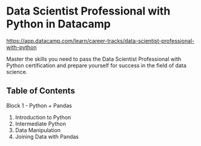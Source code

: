 # Data Scientist Professional with Python in Datacamp

https://app.datacamp.com/learn/career-tracks/data-scientist-professional-with-python

Master the skills you need to pass the Data Scientist Professional with Python certification and prepare yourself for success in the field of data science.

## Table of Contents

Block 1 - Python + Pandas 

1. Introduction to Python
2. Intermediate Python
3. Data Manipulation
4. Joining Data with Pandas

